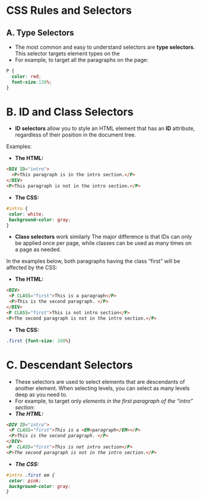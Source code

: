 # CSS Rules and Selectors
## A. Type Selectors

- The most common and easy to understand selectors are **type selectors**. This selector targets element types on the
- For example, to target all the paragraphs on the page:
    
```css
P {
  color: red; 
  font-size:130%;
}
```
    

# B. ID and Class Selectors

- **ID selectors** allow you to style an HTML element that has an **ID** attribute, regardless of their position in the document tree.

Examples:

- **The HTML:**

```html
<DIV ID="intro">
  <P>This paragraph is in the intro section.</P>
</DIV>
<P>This paragraph is not in the intro section.</P>
```

- **The CSS:**
    
```css
#intro {
 color: white;
 background-color: gray;
}
```
    
- **Class selectors** work similarly The major difference is that IDs can only be applied once per page, while classes can be used as many times on a page as needed.

In the examples below, both paragraphs having the class “first” will be affected by the CSS:

- **The HTML:**

```html
<DIV>
 <P CLASS="first">This is a paragraph</P>
 <P>This is the second paragraph. </P>
</DIV>
<P CLASS="first">This is not intro section</P>
<P>The second paragraph is not in the intro section.</P>
```

- **The CSS:**

```css
.first {font-size: 200%}
```

# C. Descendant Selectors

- These selectors are used to select elements that are descendants of another element. When selecting levels, you can select as many levels deep as you need to.
- For example, to target only <EM> elements in the first paragraph of the “intro” section:
- **The HTML:**

```html
<DIV ID="intro">
 <P CLASS="first">This is a <EM>paragraph</EM></P>
 <P>This is the second paragraph. </P>
</DIV>
<P  CLASS="first">This is not intro section</P>
<P>The second paragraph is not in the intro section.</P>
```

- **The CSS:**

```css
#intro .first em {
 color: pink;
 background-color: gray;
}
```